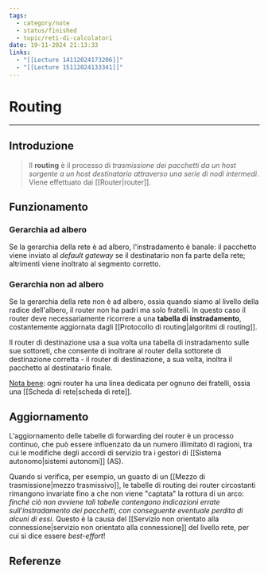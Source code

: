 ```yaml
---
tags:
  - category/note
  - status/finished
  - topic/reti-di-calcolatori
date: 19-11-2024 21:13:33
links:
  - "[[Lecture 14112024173206]]"
  - "[[Lecture 15112024133341]]"
---
```

# Routing
---
## Introduzione
> Il **routing** è il processo di _trasmissione dei pacchetti da un host sorgente a un host destinatario attraverso una serie di nodi intermedi_. Viene effettuato dai [[Router|router]].

## Funzionamento
### Gerarchia ad albero
Se la gerarchia della rete è ad albero, l'instradamento è banale: il pacchetto viene inviato al _default gateway_ se il destinatario non fa parte della rete; altrimenti viene inoltrato al segmento corretto.

### Gerarchia non ad albero
Se la gerarchia della rete non è ad albero, ossia quando siamo al livello della radice dell'albero, il router non ha padri ma solo fratelli. In questo caso il router deve necessariamente ricorrere a una **tabella di instradamento**, costantemente aggiornata dagli [[Protocollo di routing|algoritmi di routing]].

Il router di destinazione usa a sua volta una tabella di instradamento sulle sue sottoreti, che consente di inoltrare al router della sottorete di destinazione corretta - il router di destinazione, a sua volta, inoltra il pacchetto al destinatario finale.

<u>Nota bene</u>: ogni router ha una linea dedicata per ognuno dei fratelli, ossia una [[Scheda di rete|scheda di rete]].

## Aggiornamento
L'aggiornamento delle tabelle di forwarding dei router è un processo continuo, che può essere influenzato da un numero illimitato di ragioni, tra cui le modifiche degli accordi di servizio tra i gestori di [[Sistema autonomo|sistemi autonomi]] (AS).

Quando si verifica, per esempio, un guasto di un [[Mezzo di trasmissione|mezzo trasmissivo]], le tabelle di routing dei router circostanti rimangono invariate fino a che non viene "captata" la rottura di un arco: _finché ciò non avviene tali tabelle contengono indicazioni errate sull'instradamento dei pacchetti, con conseguente eventuale perdita di alcuni di essi_. Questo è la causa del [[Servizio non orientato alla connessione|servizio non orientato alla connessione]] del livello rete, per cui si dice essere _best-effort_!

## Referenze